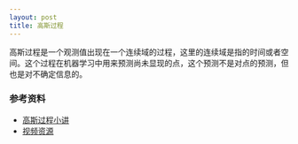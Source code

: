```yaml
---
layout: post
title: 高斯过程
---
```


高斯过程是一个观测值出现在一个连续域的过程，这里的连续域是指的时间或者空间。这个过程在机器学习中用来预测尚未显现的点，这个预测不是对点的预测，但也是对不确定信息的。


### 参考资料
 - [高斯过程小讲](https://yugeten.github.io/posts/2019/09/GP/)
 - [视频资源](https://www.youtube.com/watch?v=92-98SYOdlY&t=4827s)
